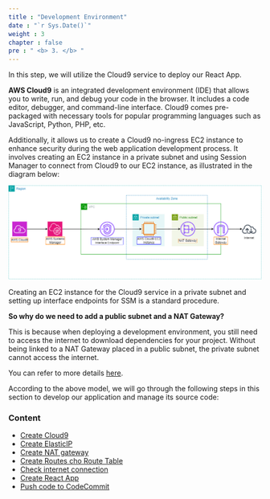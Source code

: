 ```yaml
---
title : "Development Environment"
date : "`r Sys.Date()`"
weight : 3
chapter : false
pre : " <b> 3. </b> "
---
```



In this step, we will utilize the Cloud9 service to deploy our React App.

**AWS Cloud9** is an integrated development environment (IDE) that allows you to write, run, and debug your code in the browser. It includes a code editor, debugger, and command-line interface. Cloud9 comes pre-packaged with necessary tools for popular programming languages such as JavaScript, Python, PHP, etc.

Additionally, it allows us to create a Cloud9 no-ingress EC2 instance to enhance security during the web application development process. It involves creating an EC2 instance in a private subnet and using Session Manager to connect from Cloud9 to our EC2 instance, as illustrated in the diagram below:

![IMAGE](/images/3-developmentEnvironment/001-developmentEnvironment.png)

Creating an EC2 instance for the Cloud9 service in a private subnet and setting up interface endpoints for SSM is a standard procedure.

**So why do we need to add a public subnet and a NAT Gateway?**

This is because when deploying a development environment, you still need to access the internet to download dependencies for your project. Without being linked to a NAT Gateway placed in a public subnet, the private subnet cannot access the internet.

You can refer to more details [here](https://docs.aws.amazon.com/cloud9/latest/user-guide/vpc-settings.html#vpc-settings-create-subnet).

According to the above model, we will go through the following steps in this section to develop our application and manage its source code:

### Content
 - [Create Cloud9](3.1-createCloud9/)
 - [Create ElasticIP](3.2-createElasticIP/)
 - [Create NAT gateway](3.3-createNatGateway/)
 - [Create Routes cho Route Table](3.4-createRoutes/)
 - [Check internet connection](3.5-checkConnectionInternet/)
 - [Create React App](3.6-createReactApp/)
 - [Push code to CodeCommit](3.7-pushCode/)
